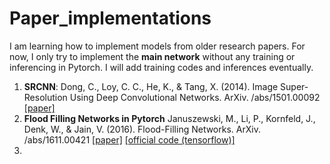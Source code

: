 # Paper_implementations
I am learning how to implement models from older research papers. For now, I only try to implement the **main network** without any training or inferencing in Pytorch. I will add training codes and inferences eventually.

1. **SRCNN**: Dong, C., Loy, C. C., He, K., & Tang, X. (2014). Image Super-Resolution Using Deep Convolutional Networks. ArXiv. /abs/1501.00092 [[paper]](https://arxiv.org/abs/1501.00092)
2. **Flood Filling Networks in Pytorch** Januszewski, M., Li, P., Kornfeld, J., Denk, W., & Jain, V. (2016). Flood-Filling Networks. ArXiv. /abs/1611.00421 [[paper]](https://arxiv.org/abs/1501.00092) [[official code (tensorflow)]](https://github.com/google/ffn?tab=readme-ov-file)
3. 
